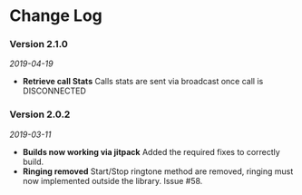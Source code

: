 Change Log
==========

### Version 2.1.0

_2019-04-19_

* **Retrieve call Stats** Calls stats are sent via broadcast once call is DISCONNECTED

### Version 2.0.2

_2019-03-11_

 *  **Builds now working via jitpack** Added the required fixes to correctly build.
 *  **Ringing removed** Start/Stop ringtone method are removed, ringing must now implemented outside the library. Issue #58.